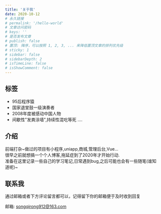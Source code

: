 ```yaml
---
title: '关于我'
date: 2020-10-12
# 永久链接
# permalink: '/hello-world'
# 文章访问密码
# keys: ''
# 是否发布文章
# publish: false
# 置顶: 降序，可以按照 1, 2, 3, ... 来降低置顶文章的排列优先级
# sticky: 1
# sidebar: false
# sidebarDepth: 2
# isTimeLine: false
# isShowComment: false
---
```


## 标签

- 95后程序猿
- 国家退堂鼓一级演奏者
- 2008年度被感动中国人物
- 间歇性"发粪涂墙",持续性混吃等死
....

## 介绍

前端打杂~做过的项目有小程序,uniapp,商城,管理后台,Vue...<br/>
很早之前就想搞一个个人博客,拖延症到了2020年才开始行动.<br/>
准备在这里记录一些自己的学习笔记,日常遇到bug,之后可能也会有一些随笔(谁知道呢)~<br/>

## 联系我

通过邮箱或者下方评论留言都可以，记得留下你的邮箱便于及时收到回复

邮箱: songqirong912@163.com